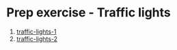 # Prep exercise - Traffic lights
1. [traffic-lights-1](https://github.com/Nimasaghi-dev/traffic-lights/blob/master/app.js)
2. [traffic-lights-2](https://github.com/Nimasaghi-dev/traffic-lights/blob/master/traffic-lights-2.js)

